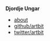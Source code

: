 **Djordje Ungar**

* [about](https://djordjeungar.com)
* [github/artbit](https://github.com/artbit)
* [twitter/artbit](http://twitter.com/artbit)
